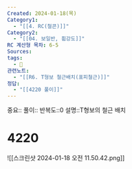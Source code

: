 ```yaml
---
Created: 2024-01-18(목)
Category1:
  - "[[4. RC(철콘)]]"
Category2:
  - "[[04. 보일반, 휨강도]]"
RC 계산형 목차: 6-5
Sources: 
tags:
  - 🧮
관련노트:
  - "[[R6. T형보 철근배치(표피철근)]]"
정답:
  - "[[4220 풀이]]"
---
```

중요::
풀이::
반복도::0
설명::T형보의 철근 배치


#  4220

![[스크린샷 2024-01-18 오전 11.50.42.png]]